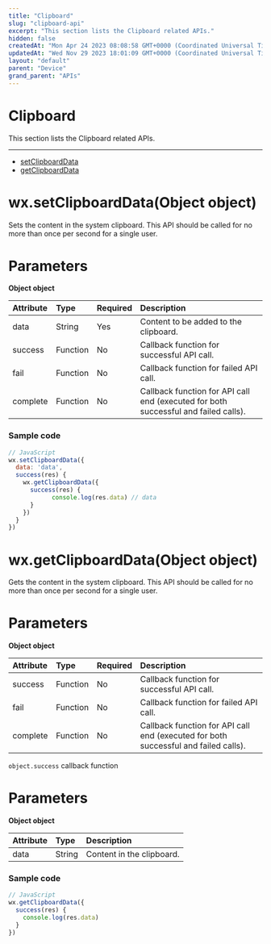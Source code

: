 ```yaml
---
title: "Clipboard"
slug: "clipboard-api"
excerpt: "This section lists the Clipboard related APIs."
hidden: false
createdAt: "Mon Apr 24 2023 08:08:58 GMT+0000 (Coordinated Universal Time)"
updatedAt: "Wed Nov 29 2023 18:01:09 GMT+0000 (Coordinated Universal Time)"
layout: "default"
parent: "Device"
grand_parent: "APIs"
---
```

# Clipboard 
This section lists the Clipboard related APIs.

***

- [setClipboardData](doc:clipboard-api#wxsetclipboarddataobject-object)
- [getClipboardData](doc:clipboard-api#wxgetclipboarddataobject-object)

# wx.setClipboardData(Object object)

Sets the content in the system clipboard. This API should be called for no more than once per second for a single user.

# Parameters

**Object object**

| Attribute | Type     | Required | Description                                                                         |
| :-------- | :------- | :------- | :---------------------------------------------------------------------------------- |
| data      | String   | Yes      | Content to be added to the clipboard.                                               |
| success   | Function | No       | Callback function for successful API call.                                          |
| fail      | Function | No       | Callback function for failed API call.                                              |
| complete  | Function | No       | Callback function for API call end (executed for both successful and failed calls). |

### Sample code

```javascript
// JavaScript
wx.setClipboardData({
  data: 'data',
  success(res) {
    wx.getClipboardData({
      success(res) {
     		console.log(res.data) // data
      }
    })
  }
})
```

# wx.getClipboardData(Object object)

Gets the content in the system clipboard. This API should be called for no more than once per second for a single user.

# Parameters

**Object object**

| Attribute | Type     | Required | Description                                                                         |
| :-------- | :------- | :------- | :---------------------------------------------------------------------------------- |
| success   | Function | No       | Callback function for successful API call.                                          |
| fail      | Function | No       | Callback function for failed API call.                                              |
| complete  | Function | No       | Callback function for API call end (executed for both successful and failed calls). |

`object.success` callback function

# Parameters

**Object object**

| Attribute | Type   | Description               |
| :-------- | :----- | :------------------------ |
| data      | String | Content in the clipboard. |

### Sample code

```javascript
// JavaScript
wx.getClipboardData({
  success(res) {
  	console.log(res.data)
  }
})
```
